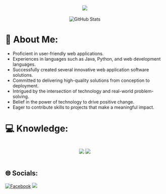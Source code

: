 <h1 align="center">
    <img src="https://readme-typing-svg.herokuapp.com/?font=Righteous&size=35&center=true&vCenter=true&width=500&height=70&duration=4000&lines=Assalamualaikum;+I'm+Noman+Islam!;" />
</h1>

<p align="center">
  <img src="https://github-readme-stats.vercel.app/api/top-langs/?username=nomanislam222&theme=radical&hide_border=false&include_all_commits=true&count_private=false&layout=compact" alt="GitHub Stats">
</p>

# 💫 About Me:
   - Proficient in user-friendly web applications.<br>
   - Experiences in languages such as Java, Python, and web development languages.<br>
   - Successfully created several innovative web application software solutions.<br>
   - Committed to delivering high-quality solutions from conception to deployment.<br>
   - Intrigued by the intersection of technology and real-world problem-solving.<br>
   - Belief in the power of technology to drive positive change.<br>
   - Eager to contribute skills to projects that make a meaningful impact.<br>


# 💻 Knowledge:
<br/>
<div align="center">
    <img src="https://skillicons.dev/icons?i=bootstrap,html,laravel,github,css,git,cpp" />
    <img src="https://skillicons.dev/icons?i=py,javascript,cs,ai,jquery,php,c,java,vscode,mysql" /><br>
</div>

<br/>


## 🌐 Socials:
[![Facebook](https://img.shields.io/badge/Facebook-%231877F2.svg?logo=Facebook&logoColor=white)](https://facebook.com/nomanislam222) 
[![](https://visitcount.itsvg.in/api?id=nomanislam222&icon=8&color=1)](https://visitcount.itsvg.in)



<!-- Proudly created with GPRM ( https://gprm.itsvg.in ) -->
